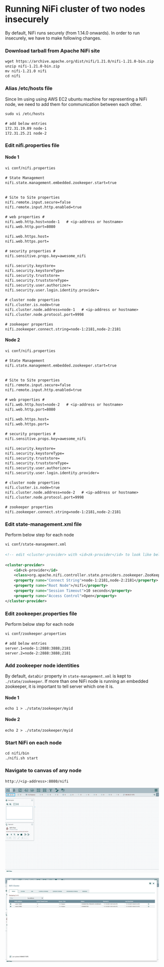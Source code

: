 # Running NiFi cluster of two nodes insecurely

By default, NiFi runs securely (from 1.14.0 onwards). In order to run insecurely, we have to make following changes.

### Download tarball from Apache NiFi site

```shell
wget https://archive.apache.org/dist/nifi/1.21.0/nifi-1.21.0-bin.zip
unzip nifi-1.21.0-bin.zip
mv nifi-1.21.0 nifi
cd nifi
```

### Alias /etc/hosts file

Since Im using using AWS EC2 ubuntu machine for representing a NiFi node, we need to add them for communication between each other.

```shell
sudo vi /etc/hosts

# add below entries
172.31.19.89 node-1
172.31.25.21 node-2
```

### Edit nifi.properties file

#### Node 1

```shell
vi conf/nifi.properties

# State Management
nifi.state.management.embedded.zookeeper.start=true


# Site to Site properties
nifi.remote.input.secure=false
nifi.remote.input.http.enabled=true

# web properties #
nifi.web.http.host=node-1   # <ip-address or hostname>
nifi.web.http.port=8080

nifi.web.https.host=
nifi.web.https.port=

# security properties #
nifi.sensitive.props.key=awesome_nifi

nifi.security.keystore=
nifi.security.keystoreType=
nifi.security.truststore=
nifi.security.truststoreType=
nifi.security.user.authorizer=
nifi.security.user.login.identity.provider=

# cluster node properties
nifi.cluster.is.node=true
nifi.cluster.node.address=node-1   # <ip-address or hostname>
nifi.cluster.node.protocol.port=9998

# zookeeper properties
nifi.zookeeper.connect.string=node-1:2181,node-2:2181
```

#### Node 2

```shell
vi conf/nifi.properties

# State Management
nifi.state.management.embedded.zookeeper.start=true


# Site to Site properties
nifi.remote.input.secure=false
nifi.remote.input.http.enabled=true

# web properties #
nifi.web.http.host=node-2   # <ip-address or hostname>
nifi.web.http.port=8080

nifi.web.https.host=
nifi.web.https.port=

# security properties #
nifi.sensitive.props.key=awesome_nifi

nifi.security.keystore=
nifi.security.keystoreType=
nifi.security.truststore=
nifi.security.truststoreType=
nifi.security.user.authorizer=
nifi.security.user.login.identity.provider=

# cluster node properties
nifi.cluster.is.node=true
nifi.cluster.node.address=node-2   # <ip-address or hostname>
nifi.cluster.node.protocol.port=9998

# zookeeper properties
nifi.zookeeper.connect.string=node-1:2181,node-2:2181
```

### Edit state-management.xml file

Perform below step for each node

```xml
vi conf/state-management.xml

<!-- edit <cluster-provider> with <id>zk-provider</id> to look like below -->

<cluster-provider>
    <id>zk-provider</id>
    <class>org.apache.nifi.controller.state.providers.zookeeper.ZooKeeperStateProvider</class>
    <property name="Connect String">node-1:2181,node-2:2181</property>
    <property name="Root Node">/nifi</property>
    <property name="Session Timeout">10 seconds</property>
    <property name="Access Control">Open</property>
</cluster-provider>
```

### Edit zookeeper.properties file

Perform below step for each node

```shell
vi conf/zookeeper.properties

# add below entries
server.1=node-1:2888:3888;2181
server.2=node-2:2888:3888;2181
```

### Add zookeeper node identities

By default, `dataDir` property in `state-management.xml` is kept to `./state/zookeeper`. If more than one NiFi node is running an embedded zookeeper, it is important to tell server which one it is.

#### Node 1

```shell
echo 1 > ./state/zookeeper/myid
```

#### Node 2

```shell
echo 2 > ./state/zookeeper/myid
```

### Start NiFi on each node

```shell
cd nifi/bin
./nifi.sh start
```

### Navigate to canvas of any node

`http://<ip-address>:8080/nifi`

![canvas](./img/canvas.png)

![cluster-page](./img/cluster-page.png)
